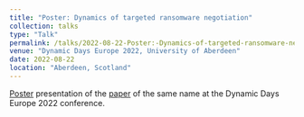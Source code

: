 ```yaml
---
title: "Poster: Dynamics of targeted ransomware negotiation"
collection: talks
type: "Talk"
permalink: /talks/2022-08-22-Poster:-Dynamics-of-targeted-ransomware-negotiation
venue: "Dynamic Days Europe 2022, University of Aberdeen"
date: 2022-08-22
location: "Aberdeen, Scotland"
---
```


[Poster](https://github.com/PierceRyan/pierceryan.github.io/blob/master/files/ddeu22_poster_dynamics_of_targeted_ransomware_negotiation.pdf) presentation of the [paper](https://ieeexplore.ieee.org/document/9738625) of the same name at the Dynamic Days Europe 2022 conference.
